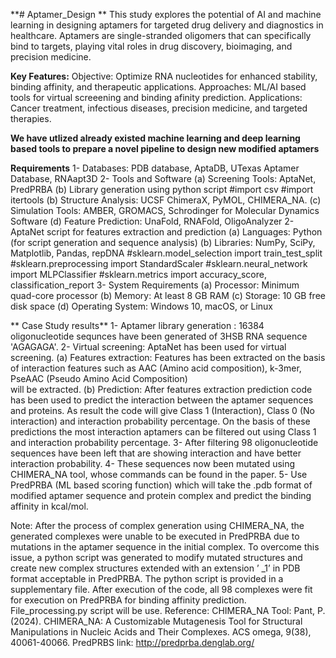 **# Aptamer_Design **
This study explores the potential of AI and machine learning in designing aptamers for targeted drug delivery and diagnostics in healthcare. Aptamers are single-stranded oligomers that can specifically bind to targets, playing vital roles in drug discovery, bioimaging, and precision medicine.

**Key Features:**
Objective: Optimize RNA nucleotides for enhanced stability, binding affinity, and therapeutic applications.
Approaches: ML/AI based tools for virtual screeening and binding afinity prediction.
Applications: Cancer treatment, infectious diseases, precision medicine, and targeted therapies.

**We have utlized already existed machine learning and deep learning based tools to prepare a novel pipeline to design new modified aptamers**

**Requirements**
1- Databases: PDB database, AptaDB, UTexas Aptamer Database, RNAapt3D
2- Tools and Software
  (a) Screening Tools: AptaNet, PredPRBA
  (b) Library generation using python script
      #import csv
      #import itertools
  (b) Structure Analysis: UCSF ChimeraX, PyMOL, CHIMERA_NA.
  (c) Simulation Tools: AMBER, GROMACS, Schrodinger for Molecular Dynamics Software
  (d) Feature Prediction: UnaFold, RNAFold, OligoAnalyzer
2- AptaNet script for features extraction and prediction
  (a) Languages: Python (for script generation and sequence analysis)
  (b) Libraries: NumPy, SciPy, Matplotlib, Pandas, repDNA
         #sklearn.model_selection import train_test_split
         #sklearn.preprocessing import StandardScaler
         #sklearn.neural_network import MLPClassifier
         #sklearn.metrics import accuracy_score, classification_report
3- System Requirements
  (a) Processor: Minimum quad-core processor
  (b) Memory: At least 8 GB RAM
  (c) Storage: 10 GB free disk space
  (d) Operating System: Windows 10, macOS, or Linux

 ** Case Study results**
  1- Aptamer library generation : 16384 oligonucleotide sequnces have been generated of 3HSB RNA sequence 'AGAGAGA'.
  2- Virtual screening: AptaNet has been used for virtual screening. 
     (a) Features extraction: Features has been extracted on the basis of interaction features such as AAC (Amino acid composition), k-3mer, PseAAC (Pseudo Amino Acid Composition)  
         will be extracted.
     (b) Prediction: After features extraction prediction code has been used to predict the interaction between the aptamer sequences and proteins. As result the code will give Class 1 (Interaction), Class 0 (No 
         interaction) and interaction probability percentage. On the basis of these predictions the most interaction aptamers can be filtered out using Class 1 and interaction probability percentage.
  3- After filtering 98 oligonucleotide sequences have been left that are showing interaction and have better interaction probability.
  4- These sequences now been mutated using CHIMERA_NA tool, whose commands can be found in the paper.
  5- Use PredPRBA (ML based scoring function) which will take the .pdb format of modified aptamer sequence and protein complex and predict the binding affinity in kcal/mol.

  Note: After the process of complex generation using CHIMERA_NA, the generated complexes were unable to be executed in PredPRBA due to mutations in the aptamer sequence in the initial complex. To overcome this issue, a python script was generated to modify mutated structures and create new complex structures extended with an extension ’ _1’ in PDB format acceptable in PredPRBA. The python script is provided in a supplementary file. After execution of the code, all 98 complexes were fit for execution on PredPRBA for binding affinity prediction. File_processing.py script will be use.
  Reference:
  CHIMERA_NA Tool: Pant, P. (2024). CHIMERA_NA: A Customizable Mutagenesis Tool for Structural Manipulations in Nucleic Acids and Their Complexes. ACS omega, 9(38), 40061-40066.
  PredPRBS link: http://predprba.denglab.org/
